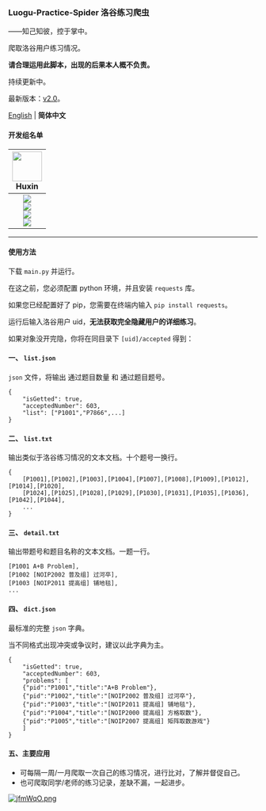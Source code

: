 ### Luogu-Practice-Spider 洛谷练习爬虫

——知己知彼，控于掌中。

爬取洛谷用户练习情况。

**请合理运用此脚本，出现的后果本人概不负责。**

持续更新中。

最新版本：[v2.0](https://github.com/Daijianghao/Luogu-Practice-Spider/releases/tag/v2.0)。

[English](https://github.com/Daijianghao/Luogu-Practice-Spider/blob/main/README.en-Hans.md) | **简体中文**

#### 开发组名单

| <img src="https://avatars.githubusercontent.com/u/70331183?v=4" width="60px"></br> Huxin
| :---: |
| ![](https://shields.io/badge/admin-red?logo=microsoftteams&style=for-the-badge) <br> ![](https://shields.io/badge/Coding-green?logo=visual-studio-code&style=for-the-badge)<br> ![](https://shields.io/badge/BugTester-yellow?logo=open-bug-bounty&style=for-the-badge) <br> ![](https://shields.io/badge/Issues%20Manager-green?logo=visual-studio-code&style=for-the-badge)|
---

#### 使用方法

下载 `main.py` 并运行。

在这之前，您必须配置 python 环境，并且安装 `requests` 库。

如果您已经配置好了 pip，您需要在终端内输入 `pip install requests`。


运行后输入洛谷用户 uid，**无法获取完全隐藏用户的详细练习**。

如果对象没开完隐，你将在同目录下 `[uid]/accepted` 得到：


#### 一、 `list.json`

`json` 文件，将输出 通过题目数量 和 通过题目题号。

```
{
    "isGetted": true,
    "acceptedNumber": 603,
    "list": ["P1001","P7866",...]
}
```

#### 二、 `list.txt`

输出类似于洛谷练习情况的文本文档。十个题号一换行。

```
{
    [P1001],[P1002],[P1003],[P1004],[P1007],[P1008],[P1009],[P1012],[P1014],[P1020],
    [P1024],[P1025],[P1028],[P1029],[P1030],[P1031],[P1035],[P1036],[P1042],[P1044],
    ...
}
```

#### 三、 `detail.txt`

输出带题号和题目名称的文本文档。一题一行。

```
[P1001 A+B Problem],
[P1002 [NOIP2002 普及组] 过河卒],
[P1003 [NOIP2011 提高组] 铺地毯],
...
```

#### 四、 `dict.json`

最标准的完整 `json` 字典。

当不同格式出现冲突或争议时，建议以此字典为主。

```
{
    "isGetted": true,
    "acceptedNumber": 603,
    "problems": [
    {"pid":"P1001","title":"A+B Problem"},
    {"pid":"P1002","title":"[NOIP2002 普及组] 过河卒"},
    {"pid":"P1003","title":"[NOIP2011 提高组] 铺地毯"},
    {"pid":"P1004","title":"[NOIP2000 提高组] 方格取数"},
    {"pid":"P1005","title":"[NOIP2007 提高组] 矩阵取数游戏"}
    ]
}
```

#### 五、主要应用

+ 可每隔一周/一月爬取一次自己的练习情况，进行比对，了解并督促自己。
+ 也可爬取同学/老师的练习记录，差缺不漏，一起进步。

[![jfmWqO.png](https://s1.ax1x.com/2022/07/14/jfmWqO.png)](https://imgtu.com/i/jfmWqO)
